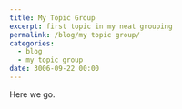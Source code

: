```yaml
---
title: My Topic Group
excerpt: first topic in my neat grouping
permalink: /blog/my topic group/
categories:
  - blog
  - my topic group
date: 3006-09-22 00:00
---
```


Here we go.
